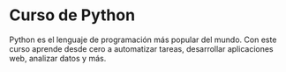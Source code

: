 # Curso de Python
Python es el lenguaje de programación más popular del mundo. Con este curso aprende desde cero a automatizar tareas, desarrollar aplicaciones web, analizar datos y más.
